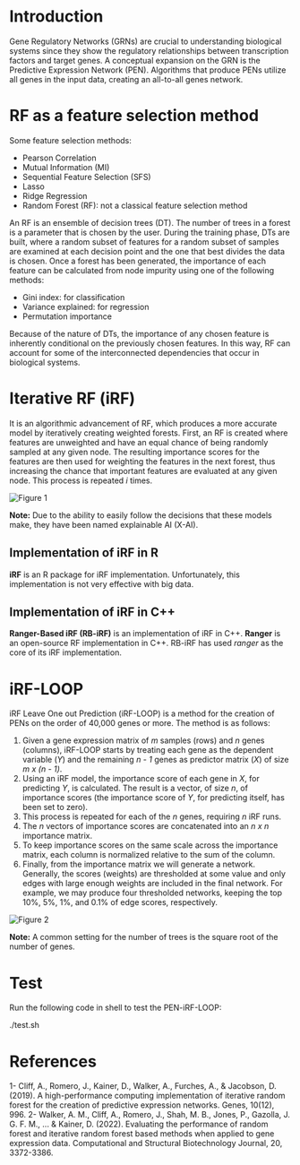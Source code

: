 # Introduction
Gene Regulatory Networks (GRNs) are crucial to understanding biological systems since they show the regulatory relationships between transcription factors and target genes. A conceptual expansion on the GRN is the Predictive Expression Network (PEN). Algorithms that produce PENs utilize all genes in the input data, creating an all-to-all genes network.

# RF as a feature selection method
Some feature selection methods:

* Pearson Correlation
* Mutual Information (MI)
* Sequential Feature Selection (SFS)
* Lasso
* Ridge Regression
* Random Forest (RF): not a classical feature selection method

An RF is an ensemble of decision trees (DT). The number of trees in a forest is a parameter that is chosen by the user. During the training phase, DTs are built, where a random subset of features for a random subset of samples are examined at each decision point and the one that best divides the data is chosen. Once a forest has been generated, the importance of each feature can be calculated from node impurity using one of the following methods:

* Gini index: for classification
* Variance explained: for regression
* Permutation importance

Because of the nature of DTs, the importance of any chosen feature is inherently conditional on the previously chosen features. In this way, RF can account for some of the interconnected dependencies that occur in biological systems.

# Iterative RF (iRF)
It is an algorithmic advancement of RF, which produces a more accurate model by iteratively creating weighted forests. First, an RF is created where features are unweighted and have an equal chance of being randomly sampled at any given node. The resulting importance scores for the features are then used for weighting the features in the next forest, thus increasing the chance that important features are evaluated at any given node. This process is repeated *i* times.

![Figure 1](https://github.com/thisisamirv/PEN/blob/main/Figure%201.jpeg)

**Note:** Due to the ability to easily follow the decisions that these models make, they have been named explainable AI (X-AI).

## Implementation of iRF in R
**iRF** is an R package for iRF implementation. Unfortunately, this implementation is not very effective with big data.

## Implementation of iRF in C++
**Ranger-Based iRF (RB-iRF)** is an implementation of iRF in C++. **Ranger** is an open-source RF implementation in C++. RB-iRF has used *ranger* as the core of its iRF implementation.

# iRF-LOOP
iRF Leave One out Prediction (iRF-LOOP) is a method for the creation of PENs on the order of 40,000 genes or more. The method is as follows:

1. Given a gene expression matrix of *m* samples (rows) and *n* genes (columns), iRF-LOOP starts by treating each gene as the dependent variable (*Y*) and the remaining *n - 1* genes as predictor matrix (*X*) of size *m x (n - 1)*.
2. Using an iRF model, the importance score of each gene in *X*, for predicting *Y*, is calculated. The result is a vector, of size *n*, of importance scores (the importance score of *Y*, for predicting itself, has been set to zero).
3. This process is repeated for each of the *n* genes, requiring *n* iRF runs.
4. The *n* vectors of importance scores are concatenated into an *n x n* importance matrix.
5. To keep importance scores on the same scale across the importance matrix, each column is normalized relative to the sum of the column.
6. Finally, from the importance matrix we will generate a network. Generally, the scores (weights) are thresholded at some value and only edges with large enough weights are included in the final network. For example, we may produce four thresholded networks, keeping the top 10%, 5%, 1%, and 0.1% of edge scores, respectively.

![Figure 2](https://github.com/thisisamirv/PEN/blob/main/Figure%202.jpeg)

**Note:** A common setting for the number of trees is the square root of the number of genes.

# Test
Run the following code in shell to test the PEN-iRF-LOOP:

  ./test.sh

# References
1- Cliff, A., Romero, J., Kainer, D., Walker, A., Furches, A., & Jacobson, D. (2019). A high-performance computing implementation of iterative random forest for the creation of predictive expression networks. Genes, 10(12), 996.
2- Walker, A. M., Cliff, A., Romero, J., Shah, M. B., Jones, P., Gazolla, J. G. F. M., ... & Kainer, D. (2022). Evaluating the performance of random forest and iterative random forest based methods when applied to gene expression data. Computational and Structural Biotechnology Journal, 20, 3372-3386.

